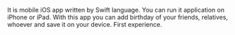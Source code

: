 It is mobile iOS app written by Swift language.
You can run it application on iPhone or iPad.
With this app you can add birthday of your friends, relatives, whoever and save it on your device.
First experience.
